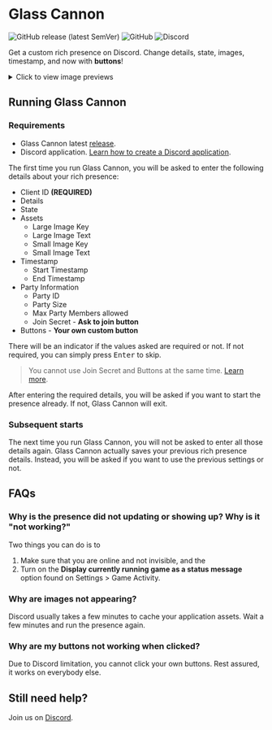 # Glass Cannon
![GitHub release (latest SemVer)](https://img.shields.io/github/v/release/christianavi/glass-cannon?color=green&logo=github) ![GitHub](https://img.shields.io/github/license/christianavi/glass-cannon) ![Discord](https://img.shields.io/discord/660452758775922701?color=%237289DA&label=Discord&logo=discord&logoColor=white)

Get a custom rich presence on Discord. Change details, state, images, timestamp, and now with **buttons**!
<details>
    <summary markdown="span">Click to view image previews</summary>

![small](./assets/img/glass-cannon.png)
![small](./assets/img/rich-presence.png)
</details>

## Running Glass Cannon

### Requirements
* Glass Cannon latest [release](https://github.com/christianavi/glass-cannon/releases).
* Discord application. [Learn how to create a Discord application](https://github.com/christianavi/glass-cannon/wiki/Creating-a-Discord-Application).

The first time you run Glass Cannon, you will be asked to enter the following details about your rich presence:
* Client ID **(REQUIRED)**
* Details 
* State
* Assets
    * Large Image Key
    * Large Image Text
    * Small Image Key
    * Small Image Text
* Timestamp
    * Start Timestamp
    * End Timestamp
* Party Information
    * Party ID
    * Party Size
    * Max Party Members allowed
    * Join Secret - **Ask to join button**
* Buttons - **Your own custom button**

There will be an indicator if the values asked are required or not. If not required, you can simply press <kbd>Enter</kbd> to skip.
> You cannot use Join Secret and Buttons at the same time. [Learn more](https://github.com/christianavi/glass-cannon/wiki/Buttons-vs-Join-Secrets).

After entering the required details, you will be asked if you want to start the presence already. If not, Glass Cannon will exit.
### Subsequent starts
The next time you run Glass Cannon, you will not be asked to enter all those details again. Glass Cannon actually saves your previous rich presence details. Instead, you will be asked if you want to use the previous settings or not.
## FAQs
### Why is the presence did not updating or showing up? Why is it "not working?"
Two things you can do is to
1. Make sure that you are online and not invisible, and the
2. Turn on the **Display currently running game as a status message** option found on Settings > Game Activity.

### Why are images not appearing?
Discord usually takes a few minutes to cache your application assets. Wait a few minutes and run the presence again.

### Why are my buttons not working when clicked?
Due to Discord limitation, you cannot click your own buttons. Rest assured, it works on everybody else.

## Still need help?
Join us on [Discord](https://discord.gg/NkPy7se).

